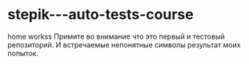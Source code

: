 # stepik---auto-tests-course
home workss
Примите во внимание что это первый и тестовый репозиторий. И встречаемые непонятные символы результат моих попыток.
